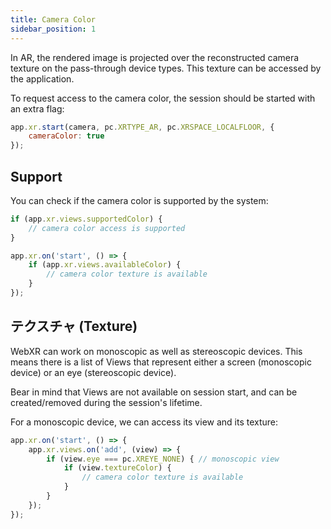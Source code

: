 ```yaml
---
title: Camera Color
sidebar_position: 1
---
```


In AR, the rendered image is projected over the reconstructed camera texture on the pass-through device types. This texture can be accessed by the application.

To request access to the camera color, the session should be started with an extra flag:

```javascript
app.xr.start(camera, pc.XRTYPE_AR, pc.XRSPACE_LOCALFLOOR, {
    cameraColor: true
});
```

## Support

You can check if the camera color is supported by the system:

```javascript
if (app.xr.views.supportedColor) {
    // camera color access is supported
}

app.xr.on('start', () => {
    if (app.xr.views.availableColor) {
        // camera color texture is available
    }
});
```

## テクスチャ (Texture)

WebXR can work on monoscopic as well as stereoscopic devices. This means there is a list of Views that represent either a screen (monoscopic device) or an eye (stereoscopic device).

Bear in mind that Views are not available on session start, and can be created/removed during the session's lifetime.

For a monoscopic device, we can access its view and its texture:

```javascript
app.xr.on('start', () => {
    app.xr.views.on('add', (view) => {
        if (view.eye === pc.XREYE_NONE) { // monoscopic view
            if (view.textureColor) {
                // camera color texture is available
            }
        }
    });
});
```